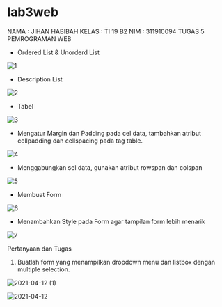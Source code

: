 # lab3web
NAMA : JIHAN HABIBAH
KELAS : TI 19 B2
NIM : 311910094
TUGAS 5 PEMROGRAMAN WEB

* Ordered List & Unorderd List

![1](https://user-images.githubusercontent.com/81526294/114424733-9b93c900-9be2-11eb-8ff1-b4d5b3cd24eb.PNG)

* Description List

![2](https://user-images.githubusercontent.com/81526294/114425152-02b17d80-9be3-11eb-8c4c-93051d772a1e.PNG)

* Tabel

![3](https://user-images.githubusercontent.com/81526294/114425317-283e8700-9be3-11eb-97df-ca99470d178b.PNG)

* Mengatur Margin dan Padding pada cel data, tambahkan atribut cellpadding dan
cellspacing pada tag table.

![4](https://user-images.githubusercontent.com/81526294/114425556-63d95100-9be3-11eb-8aa2-a5d13c292c34.PNG)

* Menggabungkan sel data, gunakan atribut rowspan dan colspan

![5](https://user-images.githubusercontent.com/81526294/114425669-7fdcf280-9be3-11eb-8208-c5a3d3f96bda.PNG)

* Membuat Form

![6](https://user-images.githubusercontent.com/81526294/114425812-a13dde80-9be3-11eb-9bcb-efa007e08ac7.PNG)

* Menambahkan Style pada Form agar tampilan form lebih menarik

![7](https://user-images.githubusercontent.com/81526294/114425962-c6cae800-9be3-11eb-8174-38b91032428e.PNG)

Pertanyaan dan Tugas

1. Buatlah form yang menampilkan dropdown menu dan listbox dengan multiple selection.

![2021-04-12 (1)](https://user-images.githubusercontent.com/81526294/114426054-df3b0280-9be3-11eb-8260-fc33f2938928.png)

![2021-04-12](https://user-images.githubusercontent.com/81526294/114426086-e530e380-9be3-11eb-82d5-c03a8a77922a.png)

